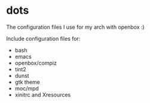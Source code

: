 dots
====

The configuration files I use for my arch with openbox :)

Include configuration files for:

 * bash
 * emacs
 * openbox/compiz
 * tint2
 * dunst
 * gtk theme
 * moc/mpd
 * xinitrc and Xresources
